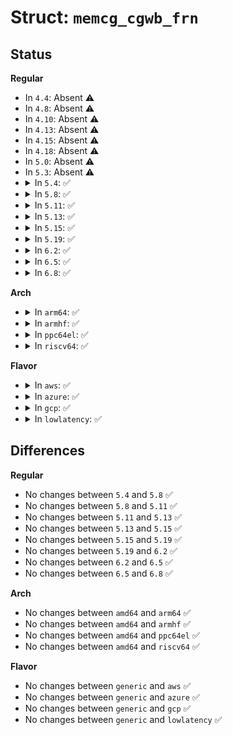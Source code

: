 # Struct: <code>memcg_cgwb_frn</code>

## Status
<b>Regular</b>
<ul>
<li>
In <code>4.4</code>: Absent ⚠️
</li>
<li>
In <code>4.8</code>: Absent ⚠️
</li>
<li>
In <code>4.10</code>: Absent ⚠️
</li>
<li>
In <code>4.13</code>: Absent ⚠️
</li>
<li>
In <code>4.15</code>: Absent ⚠️
</li>
<li>
In <code>4.18</code>: Absent ⚠️
</li>
<li>
In <code>5.0</code>: Absent ⚠️
</li>
<li>
In <code>5.3</code>: Absent ⚠️
</li>
<li>
<details>
<summary>In <code>5.4</code>: ✅</summary>

```c
struct memcg_cgwb_frn {
    u64 bdi_id;
    int memcg_id;
    u64 at;
    struct wb_completion done;
};
```
</details>
</li>
<li>
<details>
<summary>In <code>5.8</code>: ✅</summary>

```c
struct memcg_cgwb_frn {
    u64 bdi_id;
    int memcg_id;
    u64 at;
    struct wb_completion done;
};
```
</details>
</li>
<li>
<details>
<summary>In <code>5.11</code>: ✅</summary>

```c
struct memcg_cgwb_frn {
    u64 bdi_id;
    int memcg_id;
    u64 at;
    struct wb_completion done;
};
```
</details>
</li>
<li>
<details>
<summary>In <code>5.13</code>: ✅</summary>

```c
struct memcg_cgwb_frn {
    u64 bdi_id;
    int memcg_id;
    u64 at;
    struct wb_completion done;
};
```
</details>
</li>
<li>
<details>
<summary>In <code>5.15</code>: ✅</summary>

```c
struct memcg_cgwb_frn {
    u64 bdi_id;
    int memcg_id;
    u64 at;
    struct wb_completion done;
};
```
</details>
</li>
<li>
<details>
<summary>In <code>5.19</code>: ✅</summary>

```c
struct memcg_cgwb_frn {
    u64 bdi_id;
    int memcg_id;
    u64 at;
    struct wb_completion done;
};
```
</details>
</li>
<li>
<details>
<summary>In <code>6.2</code>: ✅</summary>

```c
struct memcg_cgwb_frn {
    u64 bdi_id;
    int memcg_id;
    u64 at;
    struct wb_completion done;
};
```
</details>
</li>
<li>
<details>
<summary>In <code>6.5</code>: ✅</summary>

```c
struct memcg_cgwb_frn {
    u64 bdi_id;
    int memcg_id;
    u64 at;
    struct wb_completion done;
};
```
</details>
</li>
<li>
<details>
<summary>In <code>6.8</code>: ✅</summary>

```c
struct memcg_cgwb_frn {
    u64 bdi_id;
    int memcg_id;
    u64 at;
    struct wb_completion done;
};
```
</details>
</li>
</ul>
<b>Arch</b>
<ul>
<li>
<details>
<summary>In <code>arm64</code>: ✅</summary>

```c
struct memcg_cgwb_frn {
    u64 bdi_id;
    int memcg_id;
    u64 at;
    struct wb_completion done;
};
```
</details>
</li>
<li>
<details>
<summary>In <code>armhf</code>: ✅</summary>

```c
struct memcg_cgwb_frn {
    u64 bdi_id;
    int memcg_id;
    u64 at;
    struct wb_completion done;
};
```
</details>
</li>
<li>
<details>
<summary>In <code>ppc64el</code>: ✅</summary>

```c
struct memcg_cgwb_frn {
    u64 bdi_id;
    int memcg_id;
    u64 at;
    struct wb_completion done;
};
```
</details>
</li>
<li>
<details>
<summary>In <code>riscv64</code>: ✅</summary>

```c
struct memcg_cgwb_frn {
    u64 bdi_id;
    int memcg_id;
    u64 at;
    struct wb_completion done;
};
```
</details>
</li>
</ul>
<b>Flavor</b>
<ul>
<li>
<details>
<summary>In <code>aws</code>: ✅</summary>

```c
struct memcg_cgwb_frn {
    u64 bdi_id;
    int memcg_id;
    u64 at;
    struct wb_completion done;
};
```
</details>
</li>
<li>
<details>
<summary>In <code>azure</code>: ✅</summary>

```c
struct memcg_cgwb_frn {
    u64 bdi_id;
    int memcg_id;
    u64 at;
    struct wb_completion done;
};
```
</details>
</li>
<li>
<details>
<summary>In <code>gcp</code>: ✅</summary>

```c
struct memcg_cgwb_frn {
    u64 bdi_id;
    int memcg_id;
    u64 at;
    struct wb_completion done;
};
```
</details>
</li>
<li>
<details>
<summary>In <code>lowlatency</code>: ✅</summary>

```c
struct memcg_cgwb_frn {
    u64 bdi_id;
    int memcg_id;
    u64 at;
    struct wb_completion done;
};
```
</details>
</li>
</ul>

## Differences
<b>Regular</b>
<ul>
<li>
No changes between <code>5.4</code> and <code>5.8</code> ✅
</li>
<li>
No changes between <code>5.8</code> and <code>5.11</code> ✅
</li>
<li>
No changes between <code>5.11</code> and <code>5.13</code> ✅
</li>
<li>
No changes between <code>5.13</code> and <code>5.15</code> ✅
</li>
<li>
No changes between <code>5.15</code> and <code>5.19</code> ✅
</li>
<li>
No changes between <code>5.19</code> and <code>6.2</code> ✅
</li>
<li>
No changes between <code>6.2</code> and <code>6.5</code> ✅
</li>
<li>
No changes between <code>6.5</code> and <code>6.8</code> ✅
</li>
</ul>
<b>Arch</b>
<ul>
<li>
No changes between <code>amd64</code> and <code>arm64</code> ✅
</li>
<li>
No changes between <code>amd64</code> and <code>armhf</code> ✅
</li>
<li>
No changes between <code>amd64</code> and <code>ppc64el</code> ✅
</li>
<li>
No changes between <code>amd64</code> and <code>riscv64</code> ✅
</li>
</ul>
<b>Flavor</b>
<ul>
<li>
No changes between <code>generic</code> and <code>aws</code> ✅
</li>
<li>
No changes between <code>generic</code> and <code>azure</code> ✅
</li>
<li>
No changes between <code>generic</code> and <code>gcp</code> ✅
</li>
<li>
No changes between <code>generic</code> and <code>lowlatency</code> ✅
</li>
</ul>
